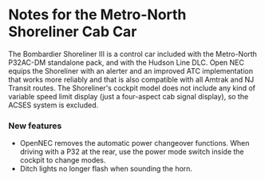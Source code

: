 # Notes for the Metro-North Shoreliner Cab Car

The Bombardier Shoreliner III is a control car included with the Metro-North P32AC-DM standalone pack, and with the Hudson Line DLC. Open NEC equips the Shoreliner with an alerter and an improved ATC implementation that works more reliably and that is also compatible with all Amtrak and NJ Transit routes. The Shoreliner's cockpit model does not include any kind of variable speed limit display (just a four-aspect cab signal display), so the ACSES system is excluded.

### New features

- OpenNEC removes the automatic power changeover functions. When driving with a P32 at the rear, use the power mode switch inside the cockpit to change modes.
- Ditch lights no longer flash when sounding the horn.